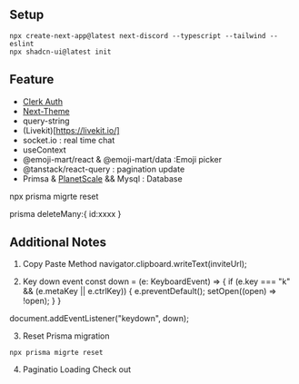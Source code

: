 ## Setup
```
npx create-next-app@latest next-discord --typescript --tailwind --eslint
npx shadcn-ui@latest init
```

## Feature
- [Clerk Auth](https://clerk.com/)
- [Next-Theme](https://ui.shadcn.com/docs/dark-mode/next)
- query-string
- (Livekit)[https://livekit.io/]
- socket.io : real time chat
- useContext
- @emoji-mart/react & @emoji-mart/data :Emoji picker
- @tanstack/react-query : pagination update
- Primsa & [PlanetScale](https://planetscale.com) && Mysql : Database


npx prisma migrte reset

prisma
deleteMany:{
	id:xxxx
}

## Additional Notes
1. Copy Paste Method
navigator.clipboard.writeText(inviteUrl);

2. Key down event
const down = (e: KeyboardEvent) => {
if (e.key === "k" && (e.metaKey || e.ctrlKey)) {
    e.preventDefault();
    setOpen((open) => !open);
   }
}

document.addEventListener("keydown", down);

3. Reset Prisma migration
```
npx prisma migrte reset
```

4. Paginatio Loading
Check out
